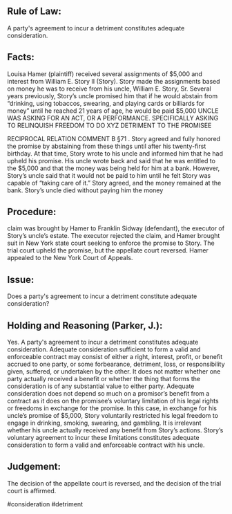 
## Rule of Law:

A party's agreement to incur a detriment constitutes adequate consideration.

## Facts:

Louisa Hamer (plaintiff) received several assignments of $5,000 and interest from William E. Story II (Story). Story made the assignments based on money he was to receive from his uncle, William E. Story, Sr. Several years previously, Story’s uncle promised him that if he would abstain from “drinking, using tobaccos, swearing, and playing cards or billiards for money” until he reached 21 years of age, he would be paid $5,000 UNCLE WAS ASKING FOR AN ACT, OR A PERFORMANCE. SPECIFICALLY ASKING TO RELINQUISH FREEDOM TO DO XYZ DETRIMENT TO THE PROMISEE 

RECIPROCAL RELATION COMMENT B §71 . Story agreed and fully honored the promise by abstaining from these things until after his twenty-first birthday. At that time, Story wrote to his uncle and informed him that he had upheld his promise. His uncle wrote back and said that he was entitled to the $5,000 and that the money was being held for him at a bank. However, Story’s uncle said that it would not be paid to him until he felt Story was capable of “taking care of it.” Story agreed, and the money remained at the bank. Story’s uncle died without paying him the money

## Procedure:
claim was brought by Hamer to Franklin Sidway (defendant), the executor of Story’s uncle’s estate. The executor rejected the claim, and Hamer brought suit in New York state court seeking to enforce the promise to Story. The trial court upheld the promise, but the appellate court reversed. Hamer appealed to the New York Court of Appeals.

## Issue:

Does a party's agreement to incur a detriment constitute adequate consideration?

## Holding and Reasoning (Parker, J.):

Yes. A party's agreement to incur a detriment constitutes adequate consideration. Adequate consideration sufficient to form a valid and enforceable contract may consist of either a right, interest, profit, or benefit accrued to one party, or some forbearance, detriment, loss, or responsibility given, suffered, or undertaken by the other. It does not matter whether one party actually received a benefit or whether the thing that forms the consideration is of any substantial value to either party. Adequate consideration does not depend so much on a promisor’s benefit from a contract as it does on the promisee’s voluntary limitation of his legal rights or freedoms in exchange for the promise. In this case, in exchange for his uncle’s promise of $5,000, Story voluntarily restricted his legal freedom to engage in drinking, smoking, swearing, and gambling. It is irrelevant whether his uncle actually received any benefit from Story’s actions. Story’s voluntary agreement to incur these limitations constitutes adequate consideration to form a valid and enforceable contract with his uncle. 

## Judgement: 
The decision of the appellate court is reversed, and the decision of the trial court is affirmed.

#consideration #detriment 